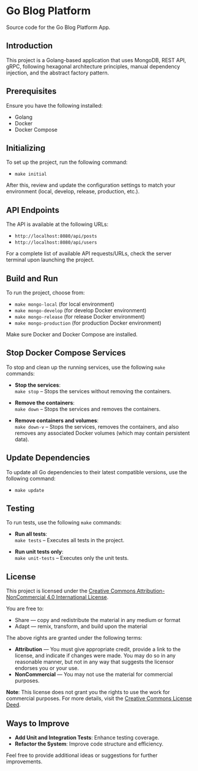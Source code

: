 # Go Blog Platform

Source code for the Go Blog Platform App.

## Introduction

This project is a Golang-based application that uses MongoDB, REST API, gRPC, following hexagonal architecture principles, manual dependency injection, and the abstract factory pattern.

## Prerequisites

Ensure you have the following installed:
- Golang 
- Docker
- Docker Compose

## Initializing 

To set up the project, run the following command:
- `make initial` 

After this, review and update the configuration settings to match your environment (local, develop, release, production, etc.).

## API Endpoints

The API is available at the following URLs:
- `http://localhost:8080/api/posts`
- `http://localhost:8080/api/users`

For a complete list of available API requests/URLs, check the server terminal upon launching the project.

## Build and Run

To run the project, choose from:
- `make mongo-local` (for local environment)
- `make mongo-develop` (for develop Docker environment)
- `make mongo-release` (for release Docker environment)
- `make mongo-production` (for production Docker environment)

Make sure Docker and Docker Compose are installed.

## Stop Docker Compose Services

To stop and clean up the running services, use the following `make` commands:

- **Stop the services**:  
  `make stop` – Stops the services without removing the containers.

- **Remove the containers**:  
  `make down` – Stops the services and removes the containers.

- **Remove containers and volumes**:  
  `make down-v` – Stops the services, removes the containers, and also removes any associated Docker volumes (which may contain persistent data).

## Update Dependencies

To update all Go dependencies to their latest compatible versions, use the following command:

- `make update`

## Testing

To run tests, use the following `make` commands:

- **Run all tests**:  
  `make tests` – Executes all tests in the project.

- **Run unit tests only**:  
  `make unit-tests` – Executes only the unit tests.

## License

This project is licensed under the [Creative Commons Attribution-NonCommercial 4.0 International License](https://creativecommons.org/licenses/by-nc/4.0/).

You are free to:
- Share — copy and redistribute the material in any medium or format
- Adapt — remix, transform, and build upon the material

The above rights are granted under the following terms:
- **Attribution** — You must give appropriate credit, provide a link to the license, and indicate if changes were made. You may do so in any reasonable manner, but not in any way that suggests the licensor endorses you or your use.
- **NonCommercial** — You may not use the material for commercial purposes.

**Note**: This license does not grant you the rights to use the work for commercial purposes. For more details, visit the [Creative Commons License Deed](https://creativecommons.org/licenses/by-nc/4.0/).

## Ways to Improve

- **Add Unit and Integration Tests**: Enhance testing coverage.
- **Refactor the System**: Improve code structure and efficiency.

Feel free to provide additional ideas or suggestions for further improvements.
